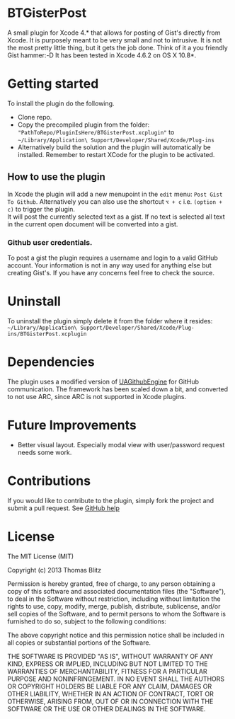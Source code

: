 BTGisterPost
============

A small plugin for Xcode 4.\* that allows for posting of Gist's directly from Xcode.
It is purposely meant to be very small and not to intrusive.
It is not the most pretty little thing, but it gets the job done.
Think of it a you friendly Gist hammer:-D
It has been tested in Xcode 4.6.2 on OS X 10.8*.

# Getting started
To install the plugin do the following.
* Clone repo.
* Copy the precompiled plugin from the folder: `"PathToRepo/PluginIsHere/BTGisterPost.xcplugin"`
to `~/Library/Application\ Support/Developer/Shared/Xcode/Plug-ins`
* Alternatively build the solution and the plugin will automatically be installed. Remember to restart XCode for the plugin to be activated.

## How to use the plugin
In Xcode the plugin will add a new menupoint in the `edit` menu: `Post Gist To Github`.
Alternatively you can also use the shortcut `⌥ + c` i.e. `(option + c)`
to trigger the plugin.  
It will post the currently selected text as a gist.
If no text is selected all text in the current open document will be converted into a gist.

### Github user credentials.
To post a gist the plugin requires a username and login to a valid GitHub account. Your information is not in any way used for anything else but creating Gist's. If you have any concerns feel free to check the source.

# Uninstall
To uninstall the plugin simply delete it from the folder where it resides:
`~/Library/Application\ Support/Developer/Shared/Xcode/Plug-ins/BTGisterPost.xcplugin`

# Dependencies
The plugin uses a modified version of [UAGithubEngine](https://github.com/owainhunt/uagithubengine) for GitHub communication. The framework has been scaled down a bit, and converted to not use ARC, since ARC is not supported in Xcode plugins.

# Future Improvements
* Better visual layout. Especially modal view with user/password request needs some work.

# Contributions
If you would like to contribute to the plugin, simply fork the project and submit a pull request. See [GitHub help](https://help.github.com/articles/fork-a-repo)

# License
The MIT License (MIT)

Copyright (c) 2013 Thomas Blitz

Permission is hereby granted, free of charge, to any person obtaining a copy
of this software and associated documentation files (the "Software"), to deal
in the Software without restriction, including without limitation the rights
to use, copy, modify, merge, publish, distribute, sublicense, and/or sell
copies of the Software, and to permit persons to whom the Software is
furnished to do so, subject to the following conditions:

The above copyright notice and this permission notice shall be included in
all copies or substantial portions of the Software.

THE SOFTWARE IS PROVIDED "AS IS", WITHOUT WARRANTY OF ANY KIND, EXPRESS OR
IMPLIED, INCLUDING BUT NOT LIMITED TO THE WARRANTIES OF MERCHANTABILITY,
FITNESS FOR A PARTICULAR PURPOSE AND NONINFRINGEMENT. IN NO EVENT SHALL THE
AUTHORS OR COPYRIGHT HOLDERS BE LIABLE FOR ANY CLAIM, DAMAGES OR OTHER
LIABILITY, WHETHER IN AN ACTION OF CONTRACT, TORT OR OTHERWISE, ARISING FROM,
OUT OF OR IN CONNECTION WITH THE SOFTWARE OR THE USE OR OTHER DEALINGS IN
THE SOFTWARE.


